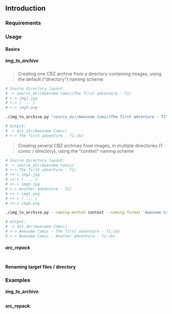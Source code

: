 ## Introduction

### Requirements


### Usage
#### Basics
##### img_to_archive
> Creating one CBZ archive from a directory containing images, using the default ("directory") naming scheme
```bash
# Source directory layout:
# -> source_dir/Awesome Comic/The first adventure - T1/
# +-> img1.jpg
# +-> [ ... ]
# +-> imgX.png

./img_to_archive.py "source_dir/Awesome Comic/The first adventure - T1" "dst_dir/Awesome Comic"

# Output:
# -> dst_dir/Awesome Comic/
# +-> The first adventure - T1.cbz

```

> Creating several CBZ archives from images, in multiple directories (1 comic / directory), using the "context" naming scheme
```bash
# Source directory layout:
# -> source_dir/Awesome Comic/
# +-> The first adventure - T1/
# ++-> img1.jpg
# ++-> [ ... ]
# ++-> imgX.jpg
# +-> Another Adventure - T2/
# ++-> img1.png
# ++-> [ ... ]
# ++-> imgX.png

./img_to_archive.py --naming-method context --naming-format 'Awesome Comic - {dir}.cbz' "source_dir/Awesome Comic" "dst_dir/Awesome Comic"

# Output:
# -> dst_dir/Awesome Comic/
# +-> Awesome Comic - The first adventure - T1.cbz
# +-> Awesome Comic - Another Adventure - T2.cbz

```

##### arc_repack
> 
```bash

```

#### Renaming target files / directory

### Examples
**img_to_archive**:
```bash

```

**arc_repack**:
```bash

```
